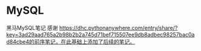 # MySQL
黑马MySQL笔记
感谢 https://dhc.pythonanywhere.com/entry/share/?key=3ad29aad765a2b98b2b2a745d71bef715507ee9db8adbec98257bac0ad84cbe4的前序笔记，在此基础上添加了后续的笔记。
